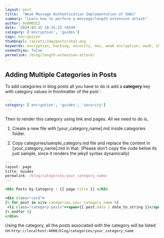 ```yaml
---
layout: post
title:  "Weak Message Authentication Implementation of SHA1"
summary: "Learn how to perform a message/length extension attack"
author: 0x0M03II
date: '2024-03-15 10:35:23 +0530'
category: ['encryption', 'guides']
tags: encryption
thumbnail: /assets/img/posts/sha1.png
keywords: encryption, hacking, security, mac, weak encryption, weak, sha1, sha, hashing
usemathjax: false
permalink: /blog/length-extension-attack/
---
```


## Adding Multiple Categories in Posts

To add categories in blog posts all you have to do is add a **category** key with category values in frontmatter of the post :

```yml
---
category: ['encryption', 'guides', 'security']
---
```

Then to render this category using link and pages. All we need to do is,

1. Create a new file with [your_category_name].md inside categories folder.

2. Copy categories/sample_category.md file and replace the content in [your_category_name].md in that. (Please don't copy the code below its just sample, since it renders the jekyll syntax dynamically)

```jsx
---
layout: page
title: Guides
permalink: /blog/categories/your_category_name/
---

<h5> Posts by Category : {{ page.title }} </h5>

<div class="card">
{% for post in site.categories.your_category_name %}
 <li class="category-posts"><span>{{ post.date | date_to_string }}</span> &nbsp; <a href="{{ post.url }}">{{ post.title }}</a></li>
{% endfor %}
</div>
```

Using the category, all the posts associated with the category will be listed on
`http://localhost:4000/blog/categories/your_category_name`